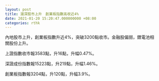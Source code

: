 ```yaml
---
layout: post
title: 滬深股市上升　創業板指數高收近4%
date: 2021-01-20 15:20:47.000000000 +08:00
categories: rthk
---
```


內地股市上升，創業板指數升近4%，突破3200點收市。金融股偏弱，鋰電池相關股份上升。

上證指數收市報3583點，升16點，升幅0.47%。

深證成份指數報15223點，升219點，升幅1.46%。

創業板指數報3204點，升120點，升幅3.9%。
